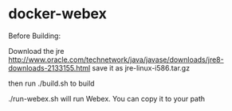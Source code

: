 docker-webex
============

Before Building:

Download the jre
http://www.oracle.com/technetwork/java/javase/downloads/jre8-downloads-2133155.html
save it as jre-linux-i586.tar.gz

then run ./build.sh to build

./run-webex.sh will run Webex. You can copy it to your path
